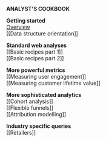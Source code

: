**ANALYST'S COOKBOOK**

**Getting started**  
[Overview](Analysts-cookbook)  
[[Data structure orientation]]  

**Standard web analyses**  
[[Basic recipes part 1]]  
[[Basic recipes part 2]]  

**More powerful metrics**  
[[Measuring user engagement]]  
[[Measuring customer lifetime value]]  

**More sophisticated analytics**  
[[Cohort analysis]]  
[[Flexible funnels]]  
[[Attribution modelling]]  

**Industry specific queries**  
[[Retailers]]  